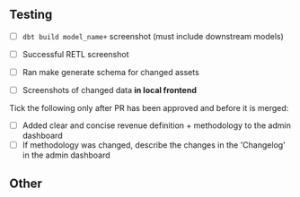 ## Testing

- [ ] `dbt build model_name+` screenshot (must include downstream models)
- [ ] Successful RETL screenshot
- [ ] Ran make generate schema for changed assets
- [ ] Screenshots of changed data **in local frontend**


Tick the following only after PR has been approved and before it is merged: 
- [ ] Added clear and concise revenue definition + methodology to the admin dashboard
- [ ] If methodology was changed, describe the changes in the 'Changelog' in the admin dashboard

## Other
